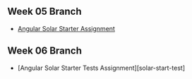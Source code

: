 ## Week 05 Branch

  - [Angular Solar Starter Assignment][solar-start]

  [solar-start]: http://www.ccalvert.net/books/CloudNotes/Assignments/AngularSolarStarter.html

## Week 06 Branch

  - [Angular Solar Starter Tests Assignment][solar-start-test]
